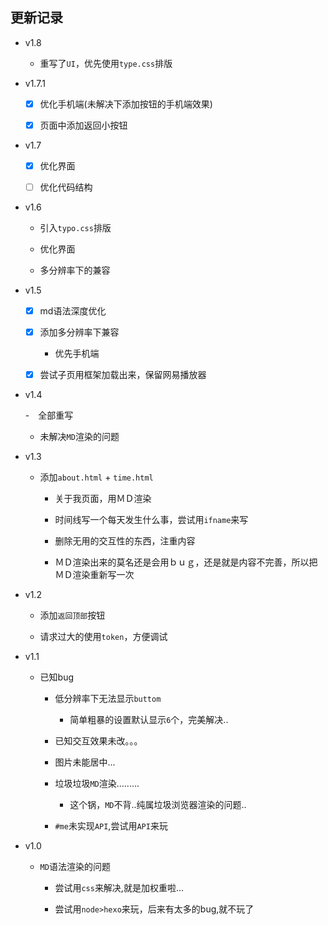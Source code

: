 ## 更新记录
- v1.8

  - 重写了`UI`，优先使用`type.css`排版

- v1.7.1
  - [x] 优化手机端(未解决下添加按钮的手机端效果)

  - [x] 页面中添加返回小按钮

- v1.7
  - [x] 优化界面

  - [ ] 优化代码结构

- v1.6
  - 引入`typo.css`排版

  - 优化界面

  - 多分辨率下的兼容

- v1.5

    - [x] md语法深度优化

    - [x] 添加多分辨率下兼容

        - 优先手机端

    - [x] 尝试子页用框架加载出来，保留网易播放器


- v1.4

  -　全部重写

  - 未解决`MD`渲染的问题

- v1.3

    - 添加`about.html` + `time.html`

      - 关于我页面，用ＭＤ渲染

      - 时间线写一个每天发生什么事，尝试用`ifname`来写

      - 删除无用的交互性的东西，注重内容

      - ＭＤ渲染出来的莫名还是会用ｂｕｇ，还是就是内容不完善，所以把ＭＤ渲染重新写一次  

- v1.2
    - 添加`返回顶部`按钮

    - 请求过大的使用`token`，方便调试

- v1.1
  - 已知bug

    - 低分辨率下无法显示`buttom`

        - 简单粗暴的设置默认显示`6`个，完美解决..

    - 已知交互效果未改。。。

    - 图片未能居中...

    - 垃圾垃圾`MD`渲染.........

        - 这个锅，`MD`不背..纯属垃圾浏览器渲染的问题..

    - `#me`未实现`API`,尝试用`API`来玩

- v1.0

  - `MD`语法渲染的问题

    - 尝试用`css`来解决,就是加权重啦...

    - 尝试用`node>hexo`来玩，后来有太多的bug,就不玩了
